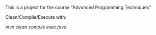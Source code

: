 This is a project for the course "Advanced Programming Techniques"

Clean/Compile/Execute with:

*mvn clean compile exec:java*
